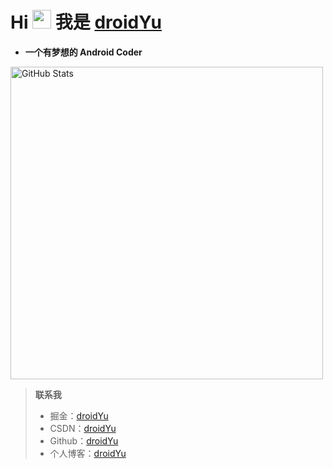 # Hi <img src="https://media.giphy.com/media/hvRJCLFzcasrR4ia7z/giphy.gif" width="30px"> 我是 [**droidYu**](https://droidyu.github.io/) 
* **一个有梦想的 Android Coder**
<img width="500px"  alt="GitHub Stats" src="https://github-readme-stats.vercel.app/api?username=droidYu&count_private=true&show_icons=true&bg_color=60,904e95,2196e3&theme=codeSTACKr"/>

>**联系我**
> * 掘金：[droidYu](https://juejin.cn/user/2365804752143256)
> * CSDN：[droidYu](https://blog.csdn.net/u010444082)
> * Github：[droidYu](https://github.com/droidYu)
> * 个人博客：[droidYu](https://droidyu.github.io/)
